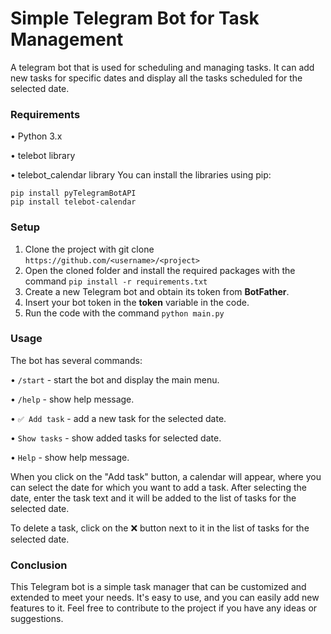 # Simple Telegram Bot for Task Management
A telegram bot that is used for scheduling and managing tasks. It can add new tasks for specific dates and display all the tasks scheduled for the selected date.

### Requirements
• Python 3.x

• telebot library

• telebot_calendar library
You can install the libraries using pip:
```
pip install pyTelegramBotAPI
pip install telebot-calendar
```

### Setup
1. Clone the project with git clone ``` https://github.com/<username>/<project> ```
2. Open the cloned folder and install the required packages with the command ``` pip install -r requirements.txt ```
3. Create a new Telegram bot and obtain its token from __BotFather__.
4. Insert your bot token in the __token__ variable in the code.
5. Run the code with the command ``` python main.py ```

### Usage
The bot has several commands:

• ``` /start ``` - start the bot and display the main menu.

• ``` /help ``` - show help message.

• ``` ✅ Add task ``` - add a new task for the selected date.

• ``` Show tasks ``` - show added tasks for selected date.

• ``` Help ``` - show help message.

When you click on the "Add task" button, a calendar will appear, where you can select the date for which you want to add a task. After selecting the date, enter the task text and it will be added to the list of tasks for the selected date.

To delete a task, click on the ❌ button next to it in the list of tasks for the selected date.

### Conclusion

This Telegram bot is a simple task manager that can be customized and extended to meet your needs. It's easy to use, and you can easily add new features to it. Feel free to contribute to the project if you have any ideas or suggestions.
    
